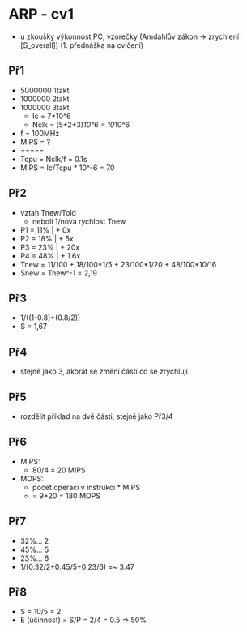 # ARP - cv1
- u zkoušky výkonnost PC, vzorečky (Amdahlův zákon -> zrychlení [S_overall]) (1. přednáška na cvičení)

## Př1
- 5000000 1takt
- 1000000 2takt
- 1000000 3takt
    - Ic = 7*10^6
    - Nclk = (5+2+3)*10^6 = 10*10^6
- f = 100MHz
- MIPS = ?
- =====
- Tcpu = Nclk/f = 0.1s
- MIPS = Ic/Tcpu * 10^-6 = 70

## Př2
- vztah Tnew/Told
    - neboli 1/nová rychlost Tnew
- P1 = 11% | + 0x
- P2 = 18% | + 5x
- P3 = 23% | + 20x
- P4 = 48% | + 1.6x
- Tnew = 11/100 + 18/100\*1/5 + 23/100\*1/20 + 48/100\*10/16
- Snew = Tnew^-1 = 2,19

## Př3
- 1/((1-0.8)+(0.8/2))
- S = 1,67

## Př4
- stejně jako 3, akorát se změní části co se zrychlují

## Př5
- rozdělit příklad na dvě části, stejně jako Př3/4

## Př6
- MIPS:
    - 80/4 = 20 MIPS
- MOPS:
    - počet operací v instrukci * MIPS
    - = 9*20 = 180 MOPS

## Př7
- 32%... 2
- 45%... 5
- 23%... 6
- 1/(0.32/2+0.45/5+0.23/6) =~ 3.47

## Př8
- S = 10/5 = 2
- E (účinnost) = S/P = 2/4 = 0.5 => 50%